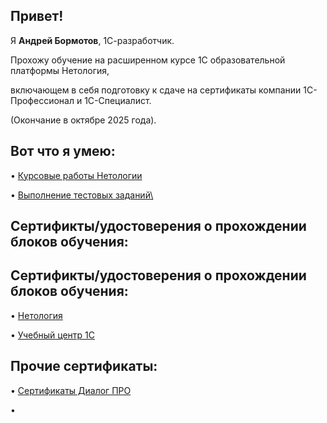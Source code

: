 <h2><strong>Привет!</strong></h2>
<p>Я <strong>Андрей Бормотов</strong>, 1С-разработчик.</p>
Прохожу обучение на расширенном курсе 1С образовательной платформы Нетология,

включающем в себя подготовку к сдаче на сертификаты компании 1С-Профессионал и 1С-Специалист.

(Окончание в октябре 2025 года).


<h2><strong>Вот что я умею:</strong></h2>
</p> <p>&bull; <a href="https://github.com/AndreyBormotov/Netology_Homework/blob/main/README.md">Курсовые работы Нетологии</a></p>
</p> <p>&bull; <a href="https://github.com/AndreyBormotov/Netology_Homework/blob/main/README.md">Выполнение тестовых заданий\</a></p>
<h2><strong>Сертификты/удостоверения о прохождении блоков обучения:</strong></h2>
<h2><strong>Сертификты/удостоверения о прохождении блоков обучения:</strong></h2>
</p> <p>&bull; <a href="https://github.com/AndreyBormotov/CertificateNetology/blob/main/README.md">Нетология</a></p>
</p> <p>&bull; <a href="https://github.com/AndreyBormotov/CertificateUC1C/blob/main/README.md">Учебный центр 1С</a></p>
<h2><strong>Прочие сертификаты:</strong></h2>
</p> <p>&bull; <a href="https://github.com/AndreyBormotov/Certificate_DialogPRO/blob/main/README.md">Сертификаты Диалог ПРО</a></p>
<p>&bull;</p>
